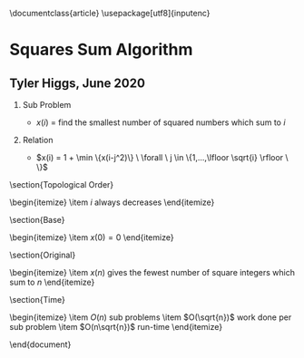 \documentclass{article}
\usepackage[utf8]{inputenc}

# Squares Sum Algorithm

## Tyler Higgs, June 2020



1. Sub Problem
	* $x(i)$ = find the smallest number of squared numbers which sum to $i$

2. Relation

    * $x(i) = 1 + \min \{x(i-j^2)\} \ \forall \  j \in \{1,...,\lfloor \sqrt{i} \rfloor \  \}$ 

\section{Topological Order}

\begin{itemize}
    \item $i$ always decreases
\end{itemize}

\section{Base}

\begin{itemize}
    \item $x(0) = 0$
\end{itemize}

\section{Original}

\begin{itemize}
    \item $x(n)$ gives the fewest number of square integers which sum to $n$
\end{itemize}

\section{Time}

\begin{itemize}
    \item $O(n)$ sub problems
    \item $O(\sqrt{n})$ work done per sub problem
    \item $O(n\sqrt{n})$ run-time
\end{itemize}


\end{document}